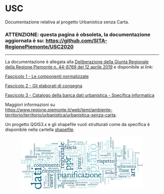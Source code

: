 
# USC  

Documentazione relativa al progetto Urbanistica senza Carta.

### **ATTENZIONE: questa pagina è obsoleta, la documentazione aggiornata è su: https://github.com/SITA-RegionePiemonte/USC2020**


________________________________________________________________________________________________________________________________

La documentazione è allegata alla [Deliberazione della Giunta Regionale della Regione Piemonte n. 44-8769 del 12 aprile 2019](http://www.regione.piemonte.it/governo/bollettino/abbonati/2019/16/attach/dgr_08769_1050_12042019.pdf) e disponibile ai link:

[Fascicolo 1 - Le componenti normalizzate](/USC_fascicolo1_ComponentiNormalizzate_v01_2019.pdf)

[Fascicolo 2 - Gli elaborati di consegna](/USC_fascicolo2_ElaboratiConsegna_v01_2019.pdf)

[Fascicolo 3 - Catalogo della banca dati urbanistica - Specifica informatica](/USC-fascicolo3_Catalogo_della_Banca_Dati_Urbanistica-SpecificaInformatica_v01.pdf)

Maggiori informazioni su https://www.regione.piemonte.it/web/temi/ambiente-territorio/territorio/urbanistica/urbanistica-senza-carta.

Un progetto QGIS3.x e gli shapefile vuoti strutturati come da specifica è disponibile nella cartella [shapefile](/shapefiles).

<p align="center"> 
<img src="/static/USC.png" alt="drawing" width="400">
</p>
